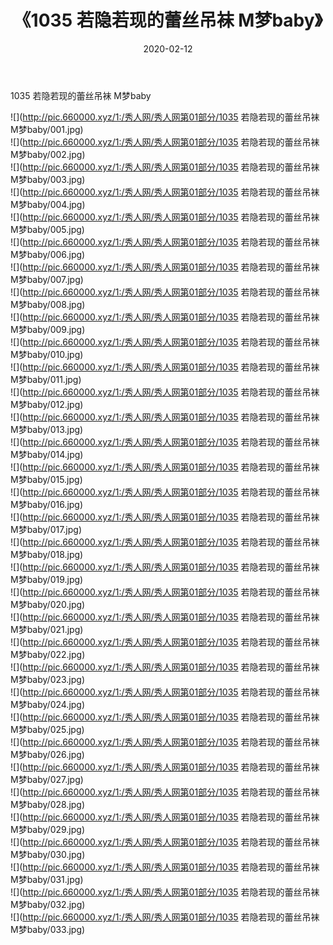 ﻿---
layout: post
title:  《1035 若隐若现的蕾丝吊袜 M梦baby》
date:   2020-02-12
img: http://pic.660000.xyz/1:/秀人网/秀人网第01部分/1035 若隐若现的蕾丝吊袜 M梦baby/000.jpg
categories: [美女, 清纯, 唯美]
---

1035 若隐若现的蕾丝吊袜 M梦baby

  ![](http://pic.660000.xyz/1:/秀人网/秀人网第01部分/1035 若隐若现的蕾丝吊袜 M梦baby/001.jpg) <br> ![](http://pic.660000.xyz/1:/秀人网/秀人网第01部分/1035 若隐若现的蕾丝吊袜 M梦baby/002.jpg) <br> ![](http://pic.660000.xyz/1:/秀人网/秀人网第01部分/1035 若隐若现的蕾丝吊袜 M梦baby/003.jpg) <br> ![](http://pic.660000.xyz/1:/秀人网/秀人网第01部分/1035 若隐若现的蕾丝吊袜 M梦baby/004.jpg) <br> ![](http://pic.660000.xyz/1:/秀人网/秀人网第01部分/1035 若隐若现的蕾丝吊袜 M梦baby/005.jpg) <br> ![](http://pic.660000.xyz/1:/秀人网/秀人网第01部分/1035 若隐若现的蕾丝吊袜 M梦baby/006.jpg) <br> ![](http://pic.660000.xyz/1:/秀人网/秀人网第01部分/1035 若隐若现的蕾丝吊袜 M梦baby/007.jpg) <br> ![](http://pic.660000.xyz/1:/秀人网/秀人网第01部分/1035 若隐若现的蕾丝吊袜 M梦baby/008.jpg) <br> ![](http://pic.660000.xyz/1:/秀人网/秀人网第01部分/1035 若隐若现的蕾丝吊袜 M梦baby/009.jpg) <br> ![](http://pic.660000.xyz/1:/秀人网/秀人网第01部分/1035 若隐若现的蕾丝吊袜 M梦baby/010.jpg) <br> ![](http://pic.660000.xyz/1:/秀人网/秀人网第01部分/1035 若隐若现的蕾丝吊袜 M梦baby/011.jpg) <br> ![](http://pic.660000.xyz/1:/秀人网/秀人网第01部分/1035 若隐若现的蕾丝吊袜 M梦baby/012.jpg) <br> ![](http://pic.660000.xyz/1:/秀人网/秀人网第01部分/1035 若隐若现的蕾丝吊袜 M梦baby/013.jpg) <br> ![](http://pic.660000.xyz/1:/秀人网/秀人网第01部分/1035 若隐若现的蕾丝吊袜 M梦baby/014.jpg) <br> ![](http://pic.660000.xyz/1:/秀人网/秀人网第01部分/1035 若隐若现的蕾丝吊袜 M梦baby/015.jpg) <br> ![](http://pic.660000.xyz/1:/秀人网/秀人网第01部分/1035 若隐若现的蕾丝吊袜 M梦baby/016.jpg) <br> ![](http://pic.660000.xyz/1:/秀人网/秀人网第01部分/1035 若隐若现的蕾丝吊袜 M梦baby/017.jpg) <br> ![](http://pic.660000.xyz/1:/秀人网/秀人网第01部分/1035 若隐若现的蕾丝吊袜 M梦baby/018.jpg) <br> ![](http://pic.660000.xyz/1:/秀人网/秀人网第01部分/1035 若隐若现的蕾丝吊袜 M梦baby/019.jpg) <br> ![](http://pic.660000.xyz/1:/秀人网/秀人网第01部分/1035 若隐若现的蕾丝吊袜 M梦baby/020.jpg) <br> ![](http://pic.660000.xyz/1:/秀人网/秀人网第01部分/1035 若隐若现的蕾丝吊袜 M梦baby/021.jpg) <br> ![](http://pic.660000.xyz/1:/秀人网/秀人网第01部分/1035 若隐若现的蕾丝吊袜 M梦baby/022.jpg) <br> ![](http://pic.660000.xyz/1:/秀人网/秀人网第01部分/1035 若隐若现的蕾丝吊袜 M梦baby/023.jpg) <br> ![](http://pic.660000.xyz/1:/秀人网/秀人网第01部分/1035 若隐若现的蕾丝吊袜 M梦baby/024.jpg) <br> ![](http://pic.660000.xyz/1:/秀人网/秀人网第01部分/1035 若隐若现的蕾丝吊袜 M梦baby/025.jpg) <br> ![](http://pic.660000.xyz/1:/秀人网/秀人网第01部分/1035 若隐若现的蕾丝吊袜 M梦baby/026.jpg) <br> ![](http://pic.660000.xyz/1:/秀人网/秀人网第01部分/1035 若隐若现的蕾丝吊袜 M梦baby/027.jpg) <br> ![](http://pic.660000.xyz/1:/秀人网/秀人网第01部分/1035 若隐若现的蕾丝吊袜 M梦baby/028.jpg) <br> ![](http://pic.660000.xyz/1:/秀人网/秀人网第01部分/1035 若隐若现的蕾丝吊袜 M梦baby/029.jpg) <br> ![](http://pic.660000.xyz/1:/秀人网/秀人网第01部分/1035 若隐若现的蕾丝吊袜 M梦baby/030.jpg) <br> ![](http://pic.660000.xyz/1:/秀人网/秀人网第01部分/1035 若隐若现的蕾丝吊袜 M梦baby/031.jpg) <br> ![](http://pic.660000.xyz/1:/秀人网/秀人网第01部分/1035 若隐若现的蕾丝吊袜 M梦baby/032.jpg) <br> ![](http://pic.660000.xyz/1:/秀人网/秀人网第01部分/1035 若隐若现的蕾丝吊袜 M梦baby/033.jpg) <br>